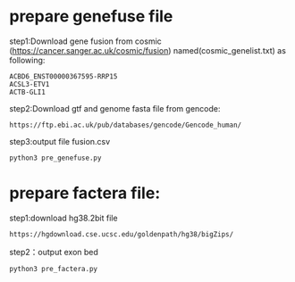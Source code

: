 
# prepare genefuse file

step1:Download gene fusion from cosmic (https://cancer.sanger.ac.uk/cosmic/fusion) named(cosmic_genelist.txt) as following:

    ACBD6_ENST00000367595-RRP15
    ACSL3-ETV1
    ACTB-GLI1

step2:Download gtf and genome fasta file from gencode:

    https://ftp.ebi.ac.uk/pub/databases/gencode/Gencode_human/

step3:output file fusion.csv

    python3 pre_genefuse.py

# prepare factera file:

step1:download hg38.2bit file

    https://hgdownload.cse.ucsc.edu/goldenpath/hg38/bigZips/

step2：output exon bed

    python3 pre_factera.py


